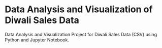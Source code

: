 # Data Analysis and Visualization of Diwali Sales Data

Data Analysis and Visualization Project for Diwali Sales Data (CSV) using Python and Jupyter Notebook.
